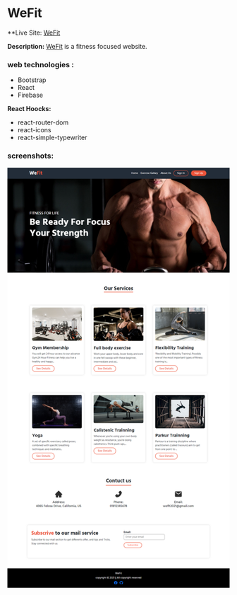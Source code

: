 # WeFit
**Live Site:  [WeFit](https://wefit-5db49.web.app) 

**Description:**   [WeFit](https://wefit-5db49.web.app) is a fitness focused website. 

### web technologies :
* Bootstrap
* React
* Firebase

**React Hoocks:**
* react-router-dom
* react-icons
* react-simple-typewriter

### screenshots:
![WeFit screenshot](./src/img/ss1.png)

